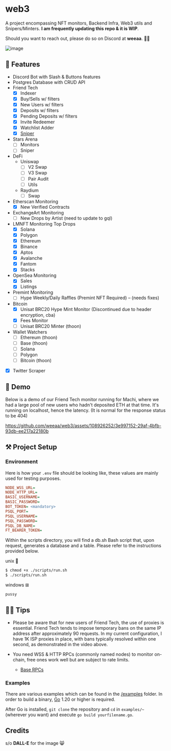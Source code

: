 # web3

A project encompassing NFT monitors, Backend Infra, Web3 utils and Snipers/Minters. **I am frequently updating this repo & it is WIP**.

Should you want to reach out, please do so on Discord at **weeaa**. 🤙🏻

![image](https://github.com/weeaa/web3/assets/108926252/e03cf484-d00c-48df-9665-e75b6a4c94b9)

## 🐰 Features

- Discord Bot with Slash & Buttons features
- Postgres Database with CRUD API
- Friend Tech
    - [x] Indexer
    - [x] Buy/Sells w/ filters
    - [x] New Users w/ filters
    - [x] Deposits w/ filters
    - [x] Pending Deposits w/ filters
    - [x] Invite Redeemer
    - [x] Watchlist Adder
    - [x] [Sniper](https://www.friend.tech/rooms/0xe5d60f8324d472e10c4bf274dbb7371aa93034a0)
- Stars Arena
    - [ ] Monitors
    - [ ] Sniper
- DeFi
    - Uniswap
        - [ ] V2 Swap
        - [ ] V3 Swap
        - [ ] Pair Audit
        - [ ] Utils
     - Raydium
         - [ ] Swap 
- Etherscan Monitoring
  - [x] New Verified Contracts
- ExchangeArt Monitoring
  - [ ] New Drops by Artist (need to update to gql)
- LMNFT Monitoring Top Drops
  - [x] Solana
  - [x] Polygon
  - [x] Ethereum
  - [x] Binance
  - [x] Aptos
  - [x] Avalanche
  - [x] Fantom
  - [x] Stacks
- OpenSea Monitoring
  - [x] Sales
  - [x] Listings
- Premint Monitoring
  - [ ] Hype Weekly/Daily Raffles (Premint NFT Required) – (needs fixes)
- Bitcoin
  - [x] Unisat BRC20 Hype Mint Monitor (Discontinued due to header encryption, cba)
  - [x] Fees Monitor
  - [ ] Unisat BRC20 Minter (thoon)
- Wallet Watchers
    - [ ] Ethereum (thoon)
    - [ ] Base (thoon)
    - [ ] Solana
    - [ ] Polygon
    - [ ] Bitcoin (thoon)
- [x] Twitter Scraper

## 👀 Demo
Below is a demo of our Friend Tech monitor running for Machi, where we had a large pool of new users who hadn't deposited ETH at that time. It's running on localhost, hence the latency. (It is normal for the response status to be 404)

https://github.com/weeaa/web3/assets/108926252/3e997152-29af-4bfb-93db-ee217a22180b

## ⚒️ Project Setup

### Environment

Here is how your `.env` file should be looking like, these values are mainly used for testing purposes.

```ini
NODE_WSS_URL=
NODE_HTTP_URL=
BASIC_USERNAME=
BASIC_PASSWORD=
BOT_TOKEN= <mandatory>
PSQL_PORT=
PSQL_USERNAME=
PSQL_PASSWORD=
PSQL_DB_NAME=
FT_BEARER_TOKEN=
```

Within the scripts directory, you will find a db.sh Bash script that, upon request, generates a database and a table. Please refer to the instructions provided below.

unix 
```bash
$ chmod +x ./scripts/run.sh
$ ./scripts/run.sh
```

windows ⊞
```bat
pussy
```


## 🫶🏻 Tips
- Please be aware that for new users of Friend Tech, the use of proxies is essential. Friend Tech tends to impose temporary bans on the same IP address after approximately 90 requests. In my current configuration, I have 1K ISP proxies in place, with bans typically resolved within one second, as demonstrated in the video above.

- You need WSS & HTTP RPCs (commonly named nodes) to monitor on-chain, free ones work well but are subject to rate limits.
    - [Base RPCs](https://docs.base.org/tools/node-providers/)

### Examples

There are various examples which can be found in the [/examples](https://github.com/weeaa/web3/tree/main/examples) folder. In order to build a binary, [Go](https://go.dev/doc/install) 1.20 or higher is required.

After Go is installed, `git clone` the repository and `cd` in `examples/~` (wherever you want) and execute `go build yourfilename.go`.

## Credits

s/o **DALL-E** for the image 😸

